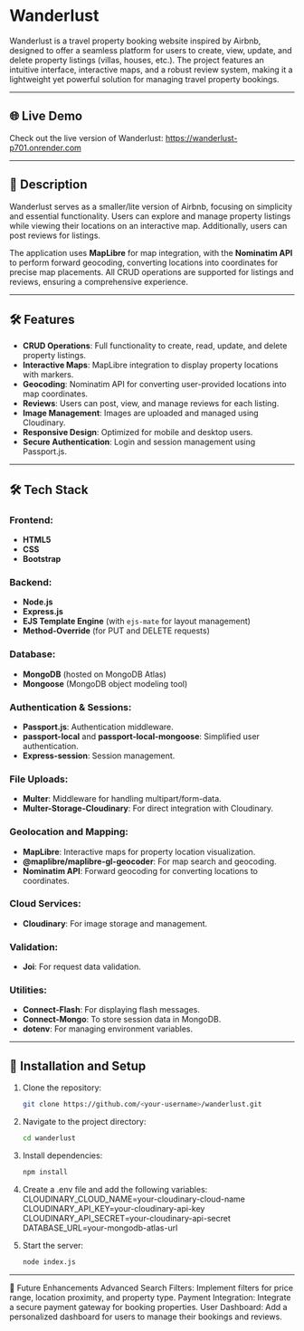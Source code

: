 # Wanderlust

Wanderlust is a travel property booking website inspired by Airbnb, designed to offer a seamless platform for users to create, view, update, and delete property listings (villas, houses, etc.). The project features an intuitive interface, interactive maps, and a robust review system, making it a lightweight yet powerful solution for managing travel property bookings.

---

## 🌐 Live Demo

Check out the live version of Wanderlust: https://wanderlust-p701.onrender.com

---

## 📖 Description

Wanderlust serves as a smaller/lite version of Airbnb, focusing on simplicity and essential functionality. Users can explore and manage property listings while viewing their locations on an interactive map. Additionally, users can post reviews for listings.

The application uses **MapLibre** for map integration, with the **Nominatim API** to perform forward geocoding, converting locations into coordinates for precise map placements. All CRUD operations are supported for listings and reviews, ensuring a comprehensive experience.

---

## 🛠️ Features

- **CRUD Operations**: Full functionality to create, read, update, and delete property listings.
- **Interactive Maps**: MapLibre integration to display property locations with markers.
- **Geocoding**: Nominatim API for converting user-provided locations into map coordinates.
- **Reviews**: Users can post, view, and manage reviews for each listing.
- **Image Management**: Images are uploaded and managed using Cloudinary.
- **Responsive Design**: Optimized for mobile and desktop users.
- **Secure Authentication**: Login and session management using Passport.js.

---

## 🛠️ Tech Stack

### Frontend:
- **HTML5**
- **CSS**
- **Bootstrap**

### Backend:
- **Node.js**
- **Express.js**
- **EJS Template Engine** (with `ejs-mate` for layout management)
- **Method-Override** (for PUT and DELETE requests)

### Database:
- **MongoDB** (hosted on MongoDB Atlas)
- **Mongoose** (MongoDB object modeling tool)

### Authentication & Sessions:
- **Passport.js**: Authentication middleware.
- **passport-local** and **passport-local-mongoose**: Simplified user authentication.
- **Express-session**: Session management.

### File Uploads:
- **Multer**: Middleware for handling multipart/form-data.
- **Multer-Storage-Cloudinary**: For direct integration with Cloudinary.

### Geolocation and Mapping:
- **MapLibre**: Interactive maps for property location visualization.
- **@maplibre/maplibre-gl-geocoder**: For map search and geocoding.
- **Nominatim API**: Forward geocoding for converting locations to coordinates.

### Cloud Services:
- **Cloudinary**: For image storage and management.

### Validation:
- **Joi**: For request data validation.

### Utilities:
- **Connect-Flash**: For displaying flash messages.
- **Connect-Mongo**: To store session data in MongoDB.
- **dotenv**: For managing environment variables.

---

## 🚀 Installation and Setup

1. Clone the repository:
   ```bash
   git clone https://github.com/<your-username>/wanderlust.git
   
2. Navigate to the project directory:
   ```bash
   cd wanderlust
   
3. Install dependencies:
   ```bash
   npm install

4. Create a .env file and add the following variables:
   CLOUDINARY_CLOUD_NAME=your-cloudinary-cloud-name
   CLOUDINARY_API_KEY=your-cloudinary-api-key
   CLOUDINARY_API_SECRET=your-cloudinary-api-secret
   DATABASE_URL=your-mongodb-atlas-url

5. Start the server:
   ```bash
   node index.js

---

🔮 Future Enhancements
Advanced Search Filters:
Implement filters for price range, location proximity, and property type.
Payment Integration:
Integrate a secure payment gateway for booking properties.
User Dashboard:
Add a personalized dashboard for users to manage their bookings and reviews.
